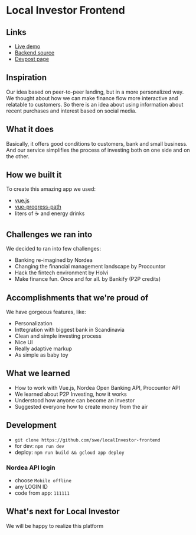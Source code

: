 # Local Investor Frontend

## Links

* [Live demo](https://junction-tyzzo.appspot.com/)
* [Backend source](https://github.com/swe/localInvestor-backend)
* [Devpost page](https://devpost.com/software/local-investor)

## Inspiration 

Our idea based on peer-to-peer landing, but in a more personalized way. We thought about how we can make finance flow more interactive and relatable to customers. So there is an idea about using information about recent purchases and interest based on social media.

## What it does

Basically, it offers good conditions to customers, bank and small business. And our service simplifies the process of investing both on one side and on the other.

## How we built it

To create this amazing app we used:
* [vue.js](https://github.com/vuejs/vue)
* [vue-progress-path](https://github.com/Akryum/vue-progress-path)
* liters of :coffee: and energy drinks

## Challenges we ran into

We decided to ran into few challenges:
* Banking re-imagined by Nordea
* Changing the financial management landscape by Procountor
* Hack the fintech environment by Holvi
* Make finance fun. Once and for all. by Bankify (P2P credits)

## Accomplishments that we're proud of

We have gorgeous features, like:
* Personalization
* Inttegration with biggest bank in Scandinavia
* Clean and simple investing process
* Nice UI
* Really adaptive markup
* As simple as baby toy

## What we learned

* How to work with Vue.js, Nordea Open Banking API, Procountor API
* We learned about P2P Investing, how it works
* Understood how anyone can become an investor
* Suggested everyone how to create money from the air

## Development

* `git clone https://github.com/swe/localInvestor-frontend`
* for dev: `npm run dev`
* deploy: `npm run build && gcloud app deploy`

### Nordea API login

* choose `Mobile offline`
* any LOGIN ID
* code from app: `111111`

## What's next for Local Investor

We will be happy to realize this platform
